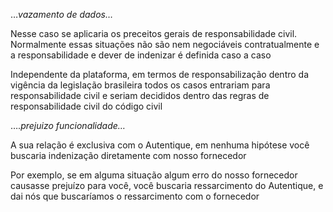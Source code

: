 …_vazamento de dados…_

  

Nesse caso se aplicaria os preceitos gerais de responsabilidade civil. Normalmente essas situações não são nem negociáveis contratualmente e a responsabilidade e dever de indenizar é definida caso a caso

  

Independente da plataforma, em termos de responsabilização dentro da vigência da legislação brasileira todos os casos entrariam para responsabilidade civil e seriam decididos dentro das regras de responsabilidade civil do código civil

  

…._prejuizo funcionalidade…_

  
A sua relação é exclusiva com o Autentique, em nenhuma hipótese você buscaria indenização diretamente com nosso fornecedor

  

Por exemplo, se em alguma situação algum erro do nosso fornecedor causasse prejuízo para você, você buscaria ressarcimento do Autentique, e dai nós que buscaríamos o ressarcimento com o fornecedor